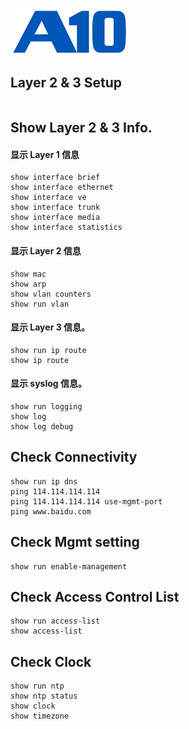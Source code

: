 ![](/Images/A10-NewLogos-Blue-NoReg-RGB-50.png)

## Layer 2 & 3 Setup
```

```

## Show Layer 2 & 3 Info.
#### 显示 Layer 1 信息
```
show interface brief
show interface ethernet
show interface ve
show interface trunk
show interface media
show interface statistics
```

#### 显示 Layer 2 信息
```
show mac
show arp
show vlan counters
show run vlan
```

#### 显示 Layer 3 信息。
```
show run ip route
show ip route
```

#### 显示 syslog 信息。
```
show run logging
show log
show log debug
```

## Check Connectivity
```
show run ip dns
ping 114.114.114.114
ping 114.114.114.114 use-mgmt-port
ping www.baidu.com
```

## Check Mgmt setting
```
show run enable-management
```

## Check Access Control List
```
show run access-list
show access-list
```

## Check Clock
```
show run ntp
show ntp status
show clock
show timezone
```
